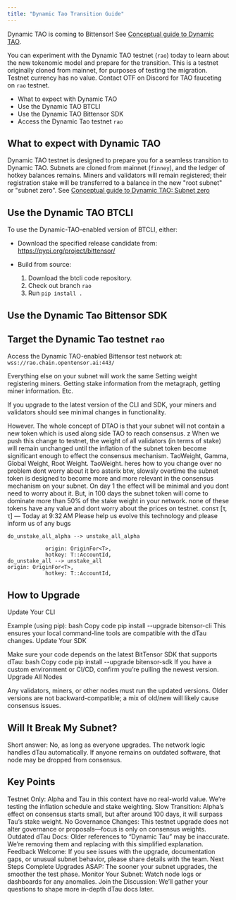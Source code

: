 ```yaml
---
title: "Dynamic Tao Transition Guide"
---
```


Dynamic TAO is coming to Bittensor! See [Conceptual guide to Dynamic TAO](./dtao-guide.md).

You can experiment with the Dynamic TAO testnet (`rao`) today to learn about the new tokenomic model and prepare for the transition. This is a testnet originally cloned from mainnet, for purposes of testing the migration. Testnet currency has no value. Contact OTF on Discord for TAO fauceting on `rao` testnet.

- What to expect with Dynamic TAO
- Use the Dynamic TAO BTCLI 
- Use the Dynamic TAO Bittensor SDK
- Access the Dynamic Tao testnet `rao`

## What to expect with Dynamic TAO

Dynamic TAO testnet is designed to prepare you for a seamless transition to Dynamic TAO. Subnets are cloned from mainnet (`finney`), and the ledger of hotkey balances remains. Miners and validators will remain registered; their registration stake will be transferred to a balance in the new "root subnet" or "subnet zero". See [Conceptual guide to Dynamic TAO: Subnet zero](./dtao-guide.md#subnet-zero) 


## Use the Dynamic TAO BTCLI 

To use the Dynamic-TAO-enabled version of BTCLI, either:

- Download the specified release candidate from: https://pypi.org/project/bittensor/

- Build from source:

	1. Download the btcli code repository.
	1. Check out branch `rao`
	1. Run `pip install .` 

## Use the Dynamic Tao Bittensor SDK

## Target the Dynamic Tao testnet `rao`

Access the Dynamic TAO-enabled Bittensor test network at: `wss://rao.chain.opentensor.ai:443/`





Everything else on your subnet will work the same
Setting weight
registering miners.
Getting stake information from the metagraph, getting miner information. Etc.

If you upgrade to the latest version of the CLI and SDK, your miners and validators should see minimal changes in functionality.

However. The whole concept of DTAO is that your subnet will not contain a new token which is used along side TAO to reach consensus. 
z
When we push this change to testnet, the weight of all validators (in terms of stake) will remain unchanged until the inflation of the subnet token become significant enough to effect the consensus mechanism.
TaoWeight, Gamma, Global Weight, Root Weight.
TaoWeight.
heres how to you change over no problem dont worry about it bro
asterix btw, slowsly overtime the subnet token is designed to become more and more relevant in the consensus mechanism on your subnet. On day 1 the effect will be minimal and you dont need to worry about it. But, in 100 days the subnet token will come to dominate more than 50% of the stake weight in your network.
none of these tokens have any value and dont worry about the prices on testnet.
consτ [τ, τ] — Today at 9:32 AM
Please help us evolve this technology and please inform us of any bugs
```
do_unstake_all_alpha --> unstake_all_alpha

            origin: OriginFor<T>,
            hotkey: T::AccountId, 
do_unstake_all --> unstake_all 
origin: OriginFor<T>,
            hotkey: T::AccountId,
```
## How to Upgrade
Update Your CLI

Example (using pip):
bash
Copy code
pip install --upgrade bitensor-cli
This ensures your local command-line tools are compatible with the dTau changes.
Update Your SDK

Make sure your code depends on the latest BitTensor SDK that supports dTau:
bash
Copy code
pip install --upgrade bitensor-sdk
If you have a custom environment or CI/CD, confirm you’re pulling the newest version.
Upgrade All Nodes

Any validators, miners, or other nodes must run the updated versions.
Older versions are not backward-compatible; a mix of old/new will likely cause consensus issues.

## Will It Break My Subnet?
Short answer: No, as long as everyone upgrades. The network logic handles dTau automatically.
If anyone remains on outdated software, that node may be dropped from consensus.

## Key Points
Testnet Only: Alpha and Tau in this context have no real-world value. We’re testing the inflation schedule and stake weighting.
Slow Transition: Alpha’s effect on consensus starts small, but after around 100 days, it will surpass Tau’s stake weight.
No Governance Changes: This testnet upgrade does not alter governance or proposals—focus is only on consensus weights.
Outdated dTau Docs: Older references to “Dynamic Tau” may be inaccurate. We’re removing them and replacing with this simplified explanation.
Feedback Welcome: If you see issues with the upgrade, documentation gaps, or unusual subnet behavior, please share details with the team.
Next Steps
Complete Upgrades ASAP: The sooner your subnet upgrades, the smoother the test phase.
Monitor Your Subnet: Watch node logs or dashboards for any anomalies.
Join the Discussion: We’ll gather your questions to shape more in-depth dTau docs later.


